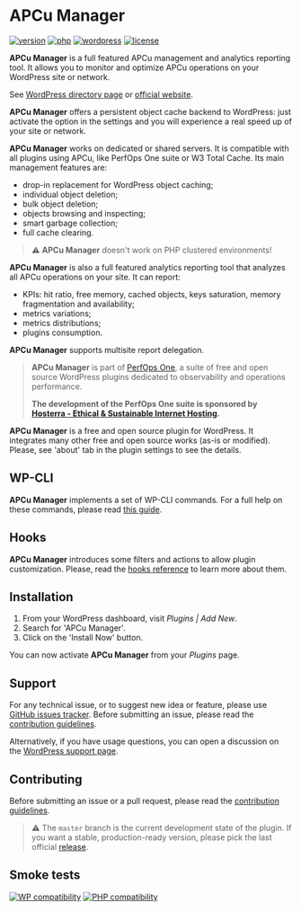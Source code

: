 # APCu Manager
[![version](https://badgen.net/github/release/Pierre-Lannoy/wp-apcu-manager/)](https://wordpress.org/plugins/apcu-manager/)
[![php](https://badgen.net/badge/php/7.2+/green)](https://wordpress.org/plugins/apcu-manager/)
[![wordpress](https://badgen.net/badge/wordpress/5.2+/green)](https://wordpress.org/plugins/apcu-manager/)
[![license](https://badgen.net/github/license/Pierre-Lannoy/wp-apcu-manager/)](/license.txt)

__APCu Manager__ is a full featured APCu management and analytics reporting tool. It allows you to monitor and optimize APCu operations on your WordPress site or network.

See [WordPress directory page](https://wordpress.org/plugins/apcu-manager/) or [official website](https://perfops.one/apcu-manager).

__APCu Manager__ offers a persistent object cache backend to WordPress: just activate the option in the settings and you will experience a real speed up of your site or network.

__APCu Manager__ works on dedicated or shared servers. It is compatible with all plugins using APCu, like PerfOps One suite or W3 Total Cache. Its main management features are:

* drop-in replacement for WordPress object caching;
* individual object deletion;
* bulk object deletion;
* objects browsing and inspecting;
* smart garbage collection;
* full cache clearing.

> ⚠️ __APCu Manager__ doesn't work on PHP clustered environments!

__APCu Manager__ is also a full featured analytics reporting tool that analyzes all APCu operations on your site. It can report:

* KPIs: hit ratio, free memory, cached objects, keys saturation, memory fragmentation and availability;
* metrics variations;
* metrics distributions;
* plugins consumption.

__APCu Manager__ supports multisite report delegation.

> __APCu Manager__ is part of [PerfOps One](https://perfops.one/), a suite of free and open source WordPress plugins dedicated to observability and operations performance.
> 
> __The development of the PerfOps One suite is sponsored by [Hosterra - Ethical & Sustainable Internet Hosting](https://hosterra.eu/).__

__APCu Manager__ is a free and open source plugin for WordPress. It integrates many other free and open source works (as-is or modified). Please, see 'about' tab in the plugin settings to see the details.

## WP-CLI

__APCu Manager__ implements a set of WP-CLI commands. For a full help on these commands, please read [this guide](WP-CLI.md).

## Hooks

__APCu Manager__ introduces some filters and actions to allow plugin customization. Please, read the [hooks reference](HOOKS.md) to learn more about them.

## Installation

1. From your WordPress dashboard, visit _Plugins | Add New_.
2. Search for 'APCu Manager'.
3. Click on the 'Install Now' button.

You can now activate __APCu Manager__ from your _Plugins_ page.

## Support

For any technical issue, or to suggest new idea or feature, please use [GitHub issues tracker](https://github.com/Pierre-Lannoy/wp-apcu-manager/issues). Before submitting an issue, please read the [contribution guidelines](CONTRIBUTING.md).

Alternatively, if you have usage questions, you can open a discussion on the [WordPress support page](https://wordpress.org/support/plugin/apcu-manager/). 

## Contributing

Before submitting an issue or a pull request, please read the [contribution guidelines](CONTRIBUTING.md).

> ⚠️ The `master` branch is the current development state of the plugin. If you want a stable, production-ready version, please pick the last official [release](https://github.com/Pierre-Lannoy/wp-apcu-manager/releases).

## Smoke tests
[![WP compatibility](https://plugintests.com/plugins/apcu-manager/wp-badge.svg)](https://plugintests.com/plugins/apcu-manager/latest)
[![PHP compatibility](https://plugintests.com/plugins/apcu-manager/php-badge.svg)](https://plugintests.com/plugins/apcu-manager/latest)